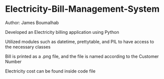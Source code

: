 # Electricity-Bill-Management-System

Author: James Boumalhab

Developed an Electricity billing application using Python

Utilized modules such as datetime, prettytable, and PIL to have access to the necessary classes

Bill is printed as a .png file, and the file is named according to the Customer Number

Electricity cost can be found inside code file
